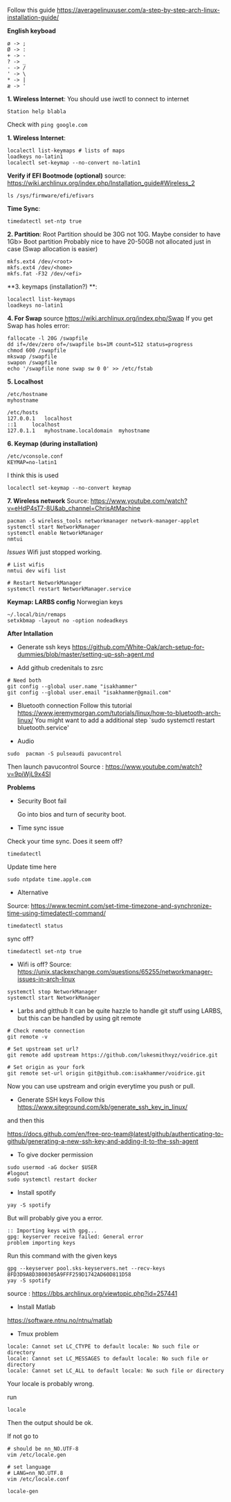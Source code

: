 
Follow this guide https://averagelinuxuser.com/a-step-by-step-arch-linux-installation-guide/

**English keyboad**
```
ø -> ;
Ø -> :
+ -> -
? -> _
- -> /
' -> \
* -> |
æ -> '

```

**1. Wireless Internet**:
You should use iwctl to connect to internet
```
Station help blabla
```

Check with `ping google.com`

**1. Wireless Internet**:

```
localectl list-keymaps # lists of maps
loadkeys no-latin1
localectl set-keymap --no-convert no-latin1
```
**Verify if EFI Bootmode (optional)**
source: https://wiki.archlinux.org/index.php/Installation_guide#Wireless_2
```
ls /sys/firmware/efi/efivars
```

**Time Sync**:

```
timedatectl set-ntp true
```

**2. Partition**:
Root Partition should be 30G not 10G.
Maybe consider to have 1Gb> Boot partition
Probably nice to have 20-50GB not allocated just in case (Swap allocation is easier)

```
mkfs.ext4 /dev/<root>
mkfs.ext4 /dev/<home>
mkfs.fat -F32 /dev/<efi>
```



**3. keymaps (installation?) **:
```
localectl list-keymaps
loadkeys no-latin1
```

**4. For Swap**
source https://wiki.archlinux.org/index.php/Swap
If you get Swap has holes error:
```
fallocate -l 20G /swapfile
dd if=/dev/zero of=/swapfile bs=1M count=512 status=progress
chmod 600 /swapfile
mkswap /swapfile
swapon /swapfile
echo '/swapfile none swap sw 0 0' >> /etc/fstab

```

**5. Localhost**
```
/etc/hostname
myhostname
```
```
/etc/hosts
127.0.0.1	localhost
::1		localhost
127.0.1.1	myhostname.localdomain	myhostname

```
**6. Keymap (during installation)**
```
/etc/vconsole.conf
KEYMAP=no-latin1
```

I think this is used
```
localectl set-keymap --no-convert keymap
```


**7. Wireless network**
Source: https://www.youtube.com/watch?v=eHdP4sT7-8U&ab_channel=ChrisAtMachine
```
pacman -S wireless_tools networkmanager network-manager-applet
systemctl start NetworkManager
systemctl enable NetworkManager
nmtui
```

*Issues*
Wifi just stopped working.
```
# List wifis
nmtui dev wifi list

# Restart NetworkManager
systemctl restart NetworkManager.service
```




**Keymap: LARBS config**
Norwegian keys

```
~/.local/bin/remaps
setxkbmap -layout no -option nodeadkeys
```



**After Intallation**
- Generate ssh keys
https://github.com/White-Oak/arch-setup-for-dummies/blob/master/setting-up-ssh-agent.md

- Add github credenitals to zsrc
```
# Need both
git config --global user.name "isakhammer"
git config --global user.email "isakhammer@gmail.com"
```
- Bluetooth connection
Follow this tutorial https://www.jeremymorgan.com/tutorials/linux/how-to-bluetooth-arch-linux/
You might want to add a additional step `sudo systemctl restart bluetooth.service'

- Audio
```
sudo  pacman -S pulseaudi pavucontrol
```
Then launch pavucontrol
Source : https://www.youtube.com/watch?v=9piWjL9x4SI



**Problems**
- Security Boot fail

  Go into bios and turn of security boot.

- Time sync issue

Check your time sync. Does it seem off?
```
timedatectl
```
Update time here
```
sudo ntpdate time.apple.com
```

- Alternative

Source: https://www.tecmint.com/set-time-timezone-and-synchronize-time-using-timedatectl-command/

```
timedatectl status
```
sync off?
```
timedatectl set-ntp true
```

- Wifi is off?
Source: https://unix.stackexchange.com/questions/65255/networkmanager-issues-in-arch-linux
```
systemctl stop NetworkManager
systemctl start NetworkManager
```

- Larbs and gitthub
It can be quite hazzle to handle git stuff using LARBS, but this can be handled by using git remote
```
# Check remote connection
git remote -v

# Set upstream set url?
git remote add upstream https://github.com/lukesmithxyz/voidrice.git

# Set origin as your fork
git remote set-url origin git@github.com:isakhammer/voidrice.git

```
Now you can use upstream and origin everytime you push or pull.

- Generate SSH keys
 Follow this  https://www.siteground.com/kb/generate_ssh_key_in_linux/

and then this

https://docs.github.com/en/free-pro-team@latest/github/authenticating-to-github/generating-a-new-ssh-key-and-adding-it-to-the-ssh-agent


- To give docker permission
```
sudo usermod -aG docker $USER
#logout
sudo systemctl restart docker

```

- Install spotify
```
yay -S spotify
```
But will probably give you a error.
```
:: Importing keys with gpg...
gpg: keyserver receive failed: General error
problem importing keys
```

Run this command with the given keys
```
gpg --keyserver pool.sks-keyservers.net --recv-keys 8FD3D9A8D3800305A9FFF259D1742AD60D811D58
yay -S spotify
```

source :  https://bbs.archlinux.org/viewtopic.php?id=257441

- Install Matlab

https://software.ntnu.no/ntnu/matlab


- Tmux problem


```
locale: Cannot set LC_CTYPE to default locale: No such file or directory
locale: Cannot set LC_MESSAGES to default locale: No such file or directory
locale: Cannot set LC_ALL to default locale: No such file or directory
```

Your locale is probably wrong. 

run 

```
locale
```

Then the output should be ok.

If not go to

```
# should be nn_NO.UTF-8
vim /etc/locale.gen

# set language
# LANG=nn_NO.UTF.8
vim /etc/locale.conf

locale-gen


```
